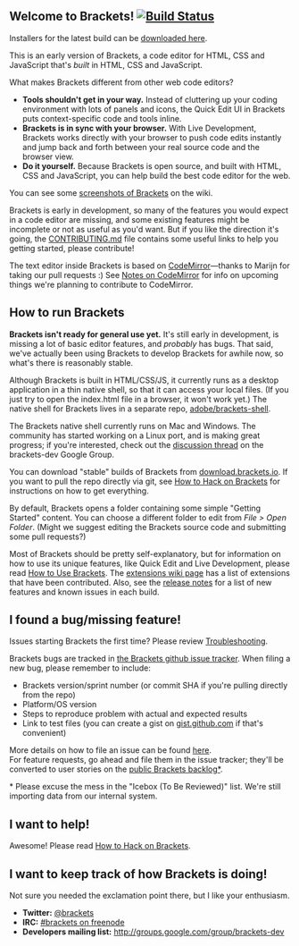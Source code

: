 Welcome to Brackets! [![Build Status](https://travis-ci.org/adobe/brackets.png)](https://travis-ci.org/adobe/brackets)
-------------------

Installers for the latest build can be [downloaded here](http://download.brackets.io/).

This is an early version of Brackets, a code editor for HTML, CSS
and JavaScript that's *built* in HTML, CSS and JavaScript. 

What makes Brackets different from other web code editors?

* **Tools shouldn't get in your way.** Instead of cluttering up your coding
environment with lots of panels and icons, the Quick Edit UI in Brackets puts 
context-specific code and tools inline.
* **Brackets is in sync with your browser.** With Live Development, Brackets
works directly with your browser to push code edits instantly and jump
back and forth between your real source code and the browser view.
* **Do it yourself.** Because Brackets is open source, and built with HTML, CSS
and JavaScript, you can help build the best code editor for the web.

You can see some 
[screenshots of Brackets](https://github.com/adobe/brackets/wiki/Brackets-Screenshots)
on the wiki.

Brackets is early in development, so many of the features you would
expect in a code editor are missing, and some existing features might be
incomplete or not as useful as you'd want. But if you like the direction
it's going, the [CONTRIBUTING.md](https://github.com/adobe/brackets/blob/master/CONTRIBUTING.md) 
file contains some useful links to help you getting started, please contribute!    

The text editor inside Brackets is based on 
[CodeMirror](http://github.com/marijnh/CodeMirror)&mdash;thanks to Marijn for
taking our pull requests :) See 
[Notes on CodeMirror](https://github.com/adobe/brackets/wiki/Notes-on-CodeMirror)
for info on upcoming things we're planning to contribute to CodeMirror.

How to run Brackets
-------------------

**Brackets isn't ready for general use yet.** It's still early in
development, is missing a lot of basic editor features, and *probably*
has bugs. That said, we've actually been using Brackets to develop Brackets
for awhile now, so what's there is reasonably stable.

Although Brackets is built in HTML/CSS/JS, it currently runs as a desktop 
application in a thin native shell, so that it can access your local files.
(If you just try to open the index.html file in a browser, it won't work yet.)
The native shell for Brackets lives in a separate repo, 
[adobe/brackets-shell](https://github.com/adobe/brackets-shell/).

The Brackets native shell currently runs on Mac and Windows.
The community has started working on a Linux port, and is making great progress;
if you're interested, check out the
[discussion thread](https://groups.google.com/forum/?fromgroups=#!topic/brackets-dev/29vOJ6tvl8A)
on the brackets-dev Google Group.

You can download "stable" builds of Brackets from 
[download.brackets.io](http://download.brackets.io). If you want to pull the repo directly via git, see [How to Hack on Brackets](https://github.com/adobe/brackets/wiki/How-to-Hack-on-Brackets)
for instructions on how to get everything. 

By default, Brackets opens a folder containing some simple "Getting Started" content.
You can choose a different folder to edit from *File > Open Folder*. (Might we
suggest editing the Brackets source code and submitting some pull requests?)

Most of Brackets should be pretty self-explanatory, but for information on how
to use its unique features, like Quick Edit and Live Development, please read
[How to Use Brackets](http://github.com/adobe/brackets/wiki/How-to-Use-Brackets). 
The [extensions wiki page](https://github.com/adobe/brackets/wiki/Brackets-Extensions) 
has a list of extensions that have been contributed. 
Also, see the [release notes](http://github.com/adobe/brackets/wiki/Release-Notes)
for a list of new features and known issues in each build.

I found a bug/missing feature!
------------------------------
     
Issues starting Brackets the first time? Please review [Troubleshooting](https://github.com/adobe/brackets/wiki/Troubleshooting).         
       
Brackets bugs are tracked in [the Brackets github issue tracker](https://github.com/adobe/brackets/issues). 
When filing a new bug, please remember to include:

* Brackets version/sprint number (or commit SHA if you're pulling directly from the repo)
* Platform/OS version
* Steps to reproduce problem with actual and expected results
* Link to test files (you can create a gist on [gist.github.com](https://gist.github.com/) 
  if that's convenient)       
       
More details on how to file an issue can be found [here](https://github.com/adobe/brackets/wiki/How-to-Report-an-Issue).     
For feature requests, go ahead and file them in the issue tracker; they'll be converted
to user stories on the [public Brackets backlog*](http://bit.ly/BracketsBacklog).

\* Please excuse the mess in the "Icebox (To Be Reviewed)" list. We're still importing data from our internal system.

I want to help!
---------------

Awesome! Please read [How to Hack on Brackets](https://github.com/adobe/brackets/wiki/How-to-Hack-on-Brackets).

I want to keep track of how Brackets is doing!
----------------------------------------------

Not sure you needed the exclamation point there, but I like your enthusiasm.

* **Twitter:** [@brackets](http://twitter.com/#!/brackets)
* **IRC:** [#brackets on freenode](http://webchat.freenode.net/?channels=brackets)
* **Developers mailing list:** http://groups.google.com/group/brackets-dev
